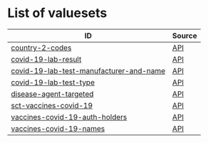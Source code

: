 # List of valuesets

| ID | Source |
| -- | ------ |
| [country-2-codes](country-2-codes.json) | [API](https://dgca-businessrule-service.cfapps.eu10.hana.ondemand.com/valuesets/0c64fd2b81a778ea7732113df31352757dd9aa5b914cd1bb235c3a86cea09e26) |
| [covid-19-lab-result](covid-19-lab-result.json) | [API](https://dgca-businessrule-service.cfapps.eu10.hana.ondemand.com/valuesets/733225bc6a1c674d32ee50b94c9fb0e00ed8987478d0eadba8d5f07985684041) |
| [covid-19-lab-test-manufacturer-and-name](covid-19-lab-test-manufacturer-and-name.json) | [API](https://dgca-businessrule-service.cfapps.eu10.hana.ondemand.com/valuesets/09cce1facbd059b124771b87e20cec892331149432eff82bcc4cfea8b1165053) |
| [covid-19-lab-test-type](covid-19-lab-test-type.json) | [API](https://dgca-businessrule-service.cfapps.eu10.hana.ondemand.com/valuesets/a414db002259278577e5e29241096936ac955b27c0f09ebd6c1a84ca8334ee1c) |
| [disease-agent-targeted](disease-agent-targeted.json) | [API](https://dgca-businessrule-service.cfapps.eu10.hana.ondemand.com/valuesets/9810aafdbb7ad976845179c152c356987553eb82291b18d300db5044c4185bd8) |
| [sct-vaccines-covid-19](sct-vaccines-covid-19.json) | [API](https://dgca-businessrule-service.cfapps.eu10.hana.ondemand.com/valuesets/c1f0b3585687f51eb510267b5fc5d4471f2289eb3d43d547c493e0ae2ea498b7) |
| [vaccines-covid-19-auth-holders](vaccines-covid-19-auth-holders.json) | [API](https://dgca-businessrule-service.cfapps.eu10.hana.ondemand.com/valuesets/eebc136a1a8b311d77721896912e3d52df31e70131cf069670b9260296113cb3) |
| [vaccines-covid-19-names](vaccines-covid-19-names.json) | [API](https://dgca-businessrule-service.cfapps.eu10.hana.ondemand.com/valuesets/d931d2fb1f029d2cd4f104128cb94191d322ca1e57fdd50eaf2e34e7b228d84d) |
